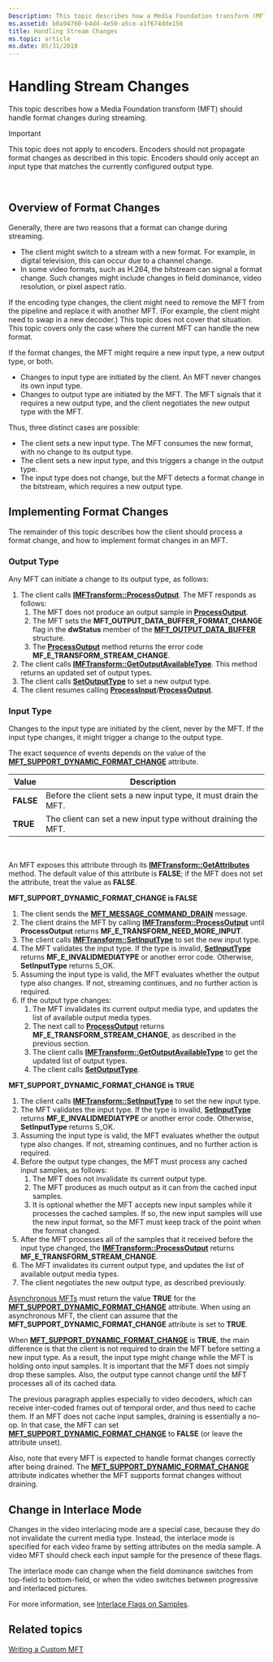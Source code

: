 ```yaml
---
Description: This topic describes how a Media Foundation transform (MFT) should handle format changes during streaming.
ms.assetid: b0a94760-b4dd-4e50-a5ce-a1f674dde156
title: Handling Stream Changes
ms.topic: article
ms.date: 05/31/2018
---
```


# Handling Stream Changes

This topic describes how a Media Foundation transform (MFT) should handle format changes during streaming.

> [!IMPORTANT]
>
> This topic does not apply to encoders. Encoders should not propagate format changes as described in this topic. Encoders should only accept an input type that matches the currently configured output type.

 

## Overview of Format Changes

Generally, there are two reasons that a format can change during streaming.

-   The client might switch to a stream with a new format. For example, in digital television, this can occur due to a channel change.
-   In some video formats, such as H.264, the bitstream can signal a format change. Such changes might include changes in field dominance, video resolution, or pixel aspect ratio.

If the encoding type changes, the client might need to remove the MFT from the pipeline and replace it with another MFT. (For example, the client might need to swap in a new decoder.) This topic does not cover that situation. This topic covers only the case where the current MFT can handle the new format.

If the format changes, the MFT might require a new input type, a new output type, or both.

-   Changes to input type are initiated by the client. An MFT never changes its own input type.
-   Changes to output type are initiated by the MFT. The MFT signals that it requires a new output type, and the client negotiates the new output type with the MFT.

Thus, three distinct cases are possible:

-   The client sets a new input type. The MFT consumes the new format, with no change to its output type.
-   The client sets a new input type, and this triggers a change in the output type.
-   The input type does not change, but the MFT detects a format change in the bitstream, which requires a new output type.

## Implementing Format Changes

The remainder of this topic describes how the client should process a format change, and how to implement format changes in an MFT.

### Output Type

Any MFT can initiate a change to its output type, as follows:

1.  The client calls [**IMFTransform::ProcessOutput**](/windows/desktop/api/mftransform/nf-mftransform-imftransform-processoutput). The MFT responds as follows:
    1.  The MFT does not produce an output sample in [**ProcessOutput**](/windows/desktop/api/mftransform/nf-mftransform-imftransform-processoutput).
    2.  The MFT sets the **MFT\_OUTPUT\_DATA\_BUFFER\_FORMAT\_CHANGE** flag in the **dwStatus** member of the [**MFT\_OUTPUT\_DATA\_BUFFER**](/windows/desktop/api/mftransform/ns-mftransform-mft_output_data_buffer) structure.
    3.  The [**ProcessOutput**](/windows/desktop/api/mftransform/nf-mftransform-imftransform-processoutput) method returns the error code **MF\_E\_TRANSFORM\_STREAM\_CHANGE**.
2.  The client calls [**IMFTransform::GetOutputAvailableType**](/windows/desktop/api/mftransform/nf-mftransform-imftransform-getoutputavailabletype). This method returns an updated set of output types.
3.  The client calls [**SetOutputType**](/windows/desktop/api/mftransform/nf-mftransform-imftransform-setoutputtype) to set a new output type.
4.  The client resumes calling [**ProcessInput**](/windows/desktop/api/mfidl/nf-mfidl-imfqualitymanager-notifyprocessinput)/[**ProcessOutput**](/windows/desktop/api/mftransform/nf-mftransform-imftransform-processoutput).

### Input Type

Changes to the input type are initiated by the client, never by the MFT. If the input type changes, it might trigger a change to the output type.

The exact sequence of events depends on the value of the [**MFT\_SUPPORT\_DYNAMIC\_FORMAT\_CHANGE**](mft-support-dynamic-format-change-attribute.md) attribute.



| Value     | Description                                                     |
|-----------|-----------------------------------------------------------------|
| **FALSE** | Before the client sets a new input type, it must drain the MFT. |
| **TRUE**  | The client can set a new input type without draining the MFT.   |



 

An MFT exposes this attribute through its [**IMFTransform::GetAttributes**](/windows/desktop/api/mftransform/nf-mftransform-imftransform-getattributes) method. The default value of this attribute is **FALSE**; if the MFT does not set the attribute, treat the value as **FALSE**.

**MFT\_SUPPORT\_DYNAMIC\_FORMAT\_CHANGE is FALSE**

1.  The client sends the [**MFT\_MESSAGE\_COMMAND\_DRAIN**](mft-message-command-drain.md) message.
2.  The client drains the MFT by calling [**IMFTransform::ProcessOutput**](/windows/desktop/api/mftransform/nf-mftransform-imftransform-processoutput) until **ProcessOutput** returns **MF\_E\_TRANSFORM\_NEED\_MORE\_INPUT**.
3.  The client calls [**IMFTransform::SetInputType**](/windows/desktop/api/mftransform/nf-mftransform-imftransform-setinputtype) to set the new input type.
4.  The MFT validates the input type. If the type is invalid, [**SetInputType**](/windows/desktop/api/mftransform/nf-mftransform-imftransform-setinputtype) returns **MF\_E\_INVALIDMEDIATYPE** or another error code. Otherwise, **SetInputType** returns S\_OK.
5.  Assuming the input type is valid, the MFT evaluates whether the output type also changes. If not, streaming continues, and no further action is required.
6.  If the output type changes:
    1.  The MFT invalidates its current output media type, and updates the list of available output media types.
    2.  The next call to [**ProcessOutput**](/windows/desktop/api/mftransform/nf-mftransform-imftransform-processoutput) returns **MF\_E\_TRANSFORM\_STREAM\_CHANGE**, as described in the previous section.
    3.  The client calls [**IMFTransform::GetOutputAvailableType**](/windows/desktop/api/mftransform/nf-mftransform-imftransform-getoutputavailabletype) to get the updated list of output types.
    4.  The client calls [**SetOutputType**](/windows/desktop/api/mftransform/nf-mftransform-imftransform-setoutputtype).

**MFT\_SUPPORT\_DYNAMIC\_FORMAT\_CHANGE is TRUE**

1.  The client calls [**IMFTransform::SetInputType**](/windows/desktop/api/mftransform/nf-mftransform-imftransform-setinputtype) to set the new input type.
2.  The MFT validates the input type. If the type is invalid, [**SetInputType**](/windows/desktop/api/mftransform/nf-mftransform-imftransform-setinputtype) returns **MF\_E\_INVALIDMEDIATYPE** or another error code. Otherwise, **SetInputType** returns S\_OK.
3.  Assuming the input type is valid, the MFT evaluates whether the output type also changes. If not, streaming continues, and no further action is required.
4.  Before the output type changes, the MFT must process any cached input samples, as follows:
    1.  The MFT does not invalidate its current output type.
    2.  The MFT produces as much output as it can from the cached input samples.
    3.  It is optional whether the MFT accepts new input samples while it processes the cached samples. If so, the new input samples will use the new input format, so the MFT must keep track of the point when the format changed.
5.  After the MFT processes all of the samples that it received before the input type changed, the [**IMFTransform::ProcessOutput**](/windows/desktop/api/mftransform/nf-mftransform-imftransform-processoutput) returns **MF\_E\_TRANSFORM\_STREAM\_CHANGE**.
6.  The MFT invalidates its current output type, and updates the list of available output media types.
7.  The client negotiates the new output type, as described previously.

[Asynchronous MFTs](asynchronous-mfts.md) must return the value **TRUE** for the [**MFT\_SUPPORT\_DYNAMIC\_FORMAT\_CHANGE**](mft-support-dynamic-format-change-attribute.md) attribute. When using an asynchronous MFT, the client can assume that the **MFT\_SUPPORT\_DYNAMIC\_FORMAT\_CHANGE** attribute is set to **TRUE**.

When [**MFT\_SUPPORT\_DYNAMIC\_FORMAT\_CHANGE**](mft-support-dynamic-format-change-attribute.md) is **TRUE**, the main difference is that the client is not required to drain the MFT before setting a new input type. As a result, the input type might change while the MFT is holding onto input samples. It is important that the MFT does not simply drop these samples. Also, the output type cannot change until the MFT processes all of its cached data.

The previous paragraph applies especially to video decoders, which can receive inter-coded frames out of temporal order, and thus need to cache them. If an MFT does not cache input samples, draining is essentially a no-op. In that case, the MFT can set [**MFT\_SUPPORT\_DYNAMIC\_FORMAT\_CHANGE**](mft-support-dynamic-format-change-attribute.md) to **FALSE** (or leave the attribute unset).

Also, note that every MFT is expected to handle format changes correctly after being drained. The [**MFT\_SUPPORT\_DYNAMIC\_FORMAT\_CHANGE**](mft-support-dynamic-format-change-attribute.md) attribute indicates whether the MFT supports format changes without draining.

## Change in Interlace Mode

Changes in the video interlacing mode are a special case, because they do not invalidate the current media type. Instead, the interlace mode is specified for each video frame by setting attributes on the media sample. A video MFT should check each input sample for the presence of these flags.

The interlace mode can change when the field dominance switches from top-field to bottom-field, or when the video switches between progressive and interlaced pictures.

For more information, see [Interlace Flags on Samples](video-interlacing.md).

## Related topics

<dl> <dt>

[Writing a Custom MFT](writing-a-custom-mft.md)
</dt> </dl>

 

 



